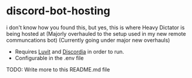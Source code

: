 # discord-bot-hosting
i don't know how you found this, but yes, this is where Heavy Dictator is being hosted at
(Majorly overhauled to the setup used in my new remote communcations bot)
(Currently going under major new overhauls)

- Requires [Luvit](https://luvit.io/) and [Discordia](https://github.com/SinisterRectus/Discordia) in order to run.
- Configurable in the .env file

TODO: Write more to this README.md file